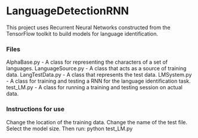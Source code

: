 # LanguageDetectionRNN
This project uses Recurrent Neural Networks constructed from the TensorFlow toolkit to build models for language identification.
### Files
AlphaBase.py - A class for representing the characters of a set of languages.
LanguageSource.py - A class that acts as a source of training data.
LangTestData.py - A class that represents the test data.
LMSystem.py - A class for training and testing a RNN for the language identification task.
test_LM.py - A class for running a training and testing session on actual data.
### Instructions for use
Change the location of the training data. Change the name of the test file. Select the model size.
Then run:
python test_LM.py
